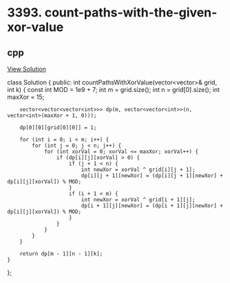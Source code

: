 # 3393. count-paths-with-the-given-xor-value

## cpp

[View Solution](3393-count-paths-with-the-given-xor-value.cpp)


class Solution {
public:
    int countPathsWithXorValue(vector<vector<int>>& grid, int k) {
        const int MOD = 1e9 + 7;
        int m = grid.size();
        int n = grid[0].size();
        int maxXor = 15;
        
        vector<vector<vector<int>>> dp(m, vector<vector<int>>(n, vector<int>(maxXor + 1, 0)));
        
        dp[0][0][grid[0][0]] = 1;
        
        for (int i = 0; i < m; i++) {
            for (int j = 0; j < n; j++) {
                for (int xorVal = 0; xorVal <= maxXor; xorVal++) {
                    if (dp[i][j][xorVal] > 0) {
                        if (j + 1 < n) {
                            int newXor = xorVal ^ grid[i][j + 1];
                            dp[i][j + 1][newXor] = (dp[i][j + 1][newXor] + dp[i][j][xorVal]) % MOD;
                        }
                        if (i + 1 < m) {
                            int newXor = xorVal ^ grid[i + 1][j];
                            dp[i + 1][j][newXor] = (dp[i + 1][j][newXor] + dp[i][j][xorVal]) % MOD;
                        }
                    }
                }
            }
        }
        
        return dp[m - 1][n - 1][k];
    }
};
